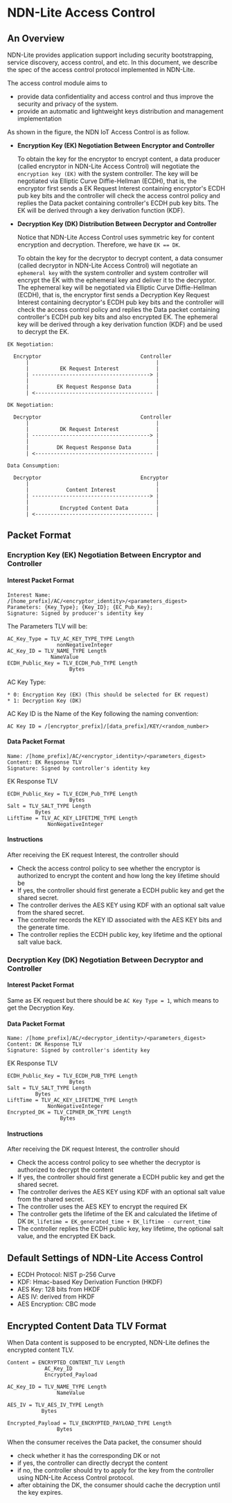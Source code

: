 # NDN-Lite Access Control

## An Overview

NDN-Lite provides application support including security bootstrapping, service discovery, access control, and etc.
In this document, we describe the spec of the access control protocol implemented in NDN-Lite.

The access control module aims to

  * provide data confidentiality and access control and thus improve the security and privacy of the system.
  * provide an automatic and lightweight keys distribution and management implementation

As shown in the figure, the NDN IoT Access Control is as follow.

* **Encryption Key (EK) Negotiation Between Encryptor and Controller**

  To obtain the key for the encryptor to encrypt content, a data producer (called encryptor in NDN-Lite Access Control) will negotiate the `encryption key (EK)` with the system controller.
  The key will be negotiated via Elliptic Curve Diffie-Hellman (ECDH), that is, the encryptor first sends a EK Request Interest containing encryptor's ECDH pub key bits and the controller will check the access control policy and replies the Data packet containing controller's ECDH pub key bits.
  The EK will be derived through a key derivation function (KDF).

* **Decryption Key (DK) Distribution Between Decryptor and Controller**

  Notice that NDN-Lite Access Control uses symmetric key for content encryption and decryption.
  Therefore, we have `EK == DK`.

  To obtain the key for the decryptor to decrypt content, a data consumer (called decryptor in NDN-Lite Access Control) will negotiate an `ephemeral key` with the system controller and system controller will encrypt the EK with the ephemeral key and deliver it to the decryptor.
  The ephemeral key will be negotiated via Elliptic Curve Diffie-Hellman (ECDH), that is, the encryptor first sends a Decryption Key Request Interest containing decryptor's ECDH pub key bits and the controller will check the access control policy and replies the Data packet containing controller's ECDH pub key bits and also encrypted EK.
  The ephemeral key will be derived through a key derivation function (KDF) and be used to decrypt the EK.

```
EK Negotiation:

  Encryptor                                Controller
      |                                         |
      |          EK Request Interest            |
      | --------------------------------------> |
      |                                         |
      |         EK Request Response Data        |
      | <-------------------------------------- |

DK Negotiation:

  Decryptor                                Controller
      |                                         |
      |          DK Request Interest            |
      | --------------------------------------> |
      |                                         |
      |         DK Request Response Data        |
      | <-------------------------------------- |

Data Consumption:

  Decryptor                                Encryptor
      |                                         |
      |            Content Interest             |
      | --------------------------------------> |
      |                                         |
      |          Encrypted Content Data         |
      | <-------------------------------------- |
```

## Packet Format

### Encryption Key (EK) Negotiation Between Encryptor and Controller

#### Interest Packet Format

  ```
  Interest Name: /[home_prefix]/AC/<encryptor_identity>/<parameters_digest>
  Parameters: {Key_Type}; {Key_ID}; {EC_Pub_Key};
  Signature: Signed by producer's identity key
  ```

  The Parameters TLV will be:
  ```
  AC_Key_Type = TLV_AC_KEY_TYPE_TYPE Length
                  nonNegativeInteger
  AC_Key_ID = TLV_NAME_TYPE Length
                NameValue
  ECDH_Public_Key = TLV_ECDH_Pub_TYPE Length
                      Bytes
  ```

  AC Key Type:

    * 0: Encryption Key (EK) (This should be selected for EK request)
    * 1: Decryption Key (DK)

  AC Key ID is the Name of the Key following the naming convention:

  ```
  AC Key ID = /[encryptor_prefix]/[data_prefix]/KEY/<random_number>
  ```

#### Data Packet Format

  ```
  Name: /[home_prefix]/AC/<encryptor_identity>/<parameters_digest>
  Content: EK Response TLV
  Signature: Signed by controller's identity key
  ```

  EK Response TLV

  ```
  ECDH_Public_Key = TLV_ECDH_Pub_TYPE Length
                      Bytes
  Salt = TLV_SALT_TYPE Length
           Bytes
  LiftTime = TLV_AC_KEY_LIFETIME_TYPE Length
               NonNegativeInteger
  ```

#### Instructions

After receiving the EK request Interest, the controller should

  * Check the access control policy to see whether the encryptor is authorized to encrypt the content and how long the key lifetime should be
  * If yes, the controller should first generate a ECDH public key and get the shared secret.
  * The controller derives the AES KEY using KDF with an optional salt value from the shared secret.
  * The controller records the KEY ID associated with the AES KEY bits and the generate time.
  * The controller replies the ECDH public key, key lifetime and the optional salt value back.

### Decryption Key (DK) Negotiation Between Decryptor and Controller

#### Interest Packet Format

  Same as EK request but there should be `AC Key Type = 1`, which means to get the Decryption Key.

#### Data Packet Format

  ```
  Name: /[home_prefix]/AC/<decryptor_identity>/<parameters_digest>
  Content: DK Response TLV
  Signature: Signed by controller's identity key
  ```

  EK Response TLV

  ```
  ECDH_Public_Key = TLV_ECDH_PUB_TYPE Length
                      Bytes
  Salt = TLV_SALT_TYPE Length
           Bytes
  LiftTime = TLV_AC_KEY_LIFETIME_TYPE Length
               NonNegativeInteger
  Encrypted_DK = TLV_CIPHER_DK_TYPE Length
                   Bytes
  ```

#### Instructions

After receiving the DK request Interest, the controller should

  * Check the access control policy to see whether the decryptor is authorized to decrypt the content
  * If yes, the controller should first generate a ECDH public key and get the shared secret.
  * The controller derives the AES KEY using KDF with an optional salt value from the shared secret.
  * The controller uses the AES KEY to encrypt the required EK
  * The controller gets the lifetime of the EK and calculated the lifetime of DK `DK_lifetime = EK_generated_time + EK_liftime - current_time`
  * The controller replies the ECDH public key, key lifetime, the optional salt value, and the encrypted EK back.

## Default Settings of NDN-Lite Access Control

* ECDH Protocol: NIST p-256 Curve
* KDF: Hmac-based Key Derivation Function (HKDF)
* AES Key: 128 bits from HKDF
* AES IV: derived from HKDF
* AES Encryption: CBC mode

## Encrypted Content Data TLV Format

When Data content is supposed to be encrypted, NDN-Lite defines the encrypted content TLV.

```
Content = ENCRYPTED_CONTENT_TLV Length
            AC_Key_ID
            Encrypted_Payload

AC_Key_ID = TLV_NAME_TYPE Length
                NameValue

AES_IV = TLV_AES_IV_TYPE Length
           Bytes

Encrypted_Payload = TLV_ENCRYPTED_PAYLOAD_TYPE Length
                Bytes
```

When the consumer receives the Data packet, the consumer should

  * check whether it has the corresponding DK or not
  * if yes, the controller can directly decrypt the content
  * if no, the controller should try to apply for the key from the controller using NDN-Lite Access Control protocol.
  * after obtaining the DK, the consumer should cache the decryption until the key expires.